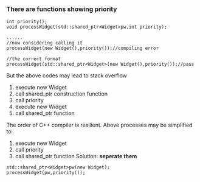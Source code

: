  ### There are functions showing priority
 
 ```
 int priority();
 void processWidget(std::shared_ptr<Widget>pw,int priority);
 
 ......
 //now considering calling it
 processWidget(new Widget(),priority());//compiling error
 
 //the correct format
 processWidget(std::shared_ptr<Widget>(new Widget(),priority());//pass
 
 ```
 But the above codes may lead to stack overflow
 1. execute new Widget
 2. call shared_ptr construction function
 3. call priority
 4. execute new Widget
 5. call shared_ptr function
 
 The order of C++ compiler is resilient. Above processes may be simplified to:
 1. execute new Widget
 2. call priority
 3. call shared_ptr function
 Solution: **seperate them**
 ```
 std::shared_ptr<Widget>pw(new Widget);
 processWidget(pw,priority());
 ```